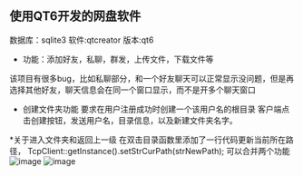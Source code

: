 ## 使用QT6开发的网盘软件
数据库：sqlite3
软件:qtcreator
版本:qt6
* 功能：添加好友，私聊，群发，上传文件，下载文件等

该项目有很多bug，比如私聊部分，和一个好友聊天可以正常显示没问题，但是再选择其他好友，聊天信息会在同一个窗口显示，而不是开多个聊天窗口

* 创建文件夹功能
要求在用户注册成功时创建一个该用户名的根目录
客户端点击创建按钮，发送用户名，目录信息，以及新建文件夹名字。 

*关于进入文件夹和返回上一级
     在双击目录函数里添加了一行代码更新当前所在路径， 
    TcpClient::getInstance().setStrCurPath(strNewPath);
    可以合并两个功能
![image](https://github.com/ruomio123/Qt-Pan/assets/133988378/2889ad36-c009-4782-8d1e-479dd88dd174)
![image](https://github.com/ruomio123/Qt-Pan/assets/133988378/aec67e2c-27bc-4258-b09b-fc40008b89aa)

